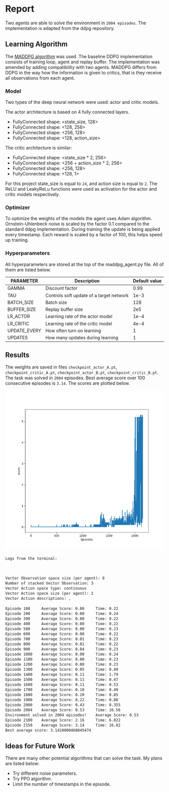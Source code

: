 # Report

Two agents are able to solve the environment in ```2004 episodes```. The implementation is adapted from the ddpg repository. 

## Learning Algorithm 
The [MADDPG algorithm](https://papers.nips.cc/paper/7217-multi-agent-actor-critic-for-mixed-cooperative-competitive-environments.pdf) was used. The baseline DDPG implementation consists of training loop, agent and replay buffer. The implementation was amended by adding compatibility with two agents. MADDPG differs from DDPG in the way how the information is given to critics, that is they receive all observations from each agent.

### Model

Two types of the deep neural network were used: actor and critic models.

The actor architecture is based on 4 fully connected layers.

* FullyConnected shape: <state_size, 128>
* FullyConnected shape: <128, 256>
* FullyConnected shape: <256, 128>
* FullyConnected shape: <128, action_size>

The critic architecture is similar:

* FullyConnected shape: <state_size * 2, 256>
* FullyConnected shape: <256 + action_size * 2, 256>
* FullyConnected shape: <256, 128>
* FullyConnected shape: <128, 1>

For this project state_size is equal to ```24```, and action size is equal to ```2```. The ReLU and LeakyReLu functions were used as activation for the actor and critic models respectively.

### Optimizer
To optimize the weights of the models the agent uses Adam algorithm. Ornstein-Uhlenbeck noise is scaled by the factor 0.1 compared to the standard ddpg implementation. During training the update is being applied every timestamp. Each reward is scaled by a factor of 100, this helps speed up training.

### Hyperparameters
All hyperparameters are stored at the top of the maddpg_agent.py file. All of them are listed below.

PARAMETER  | Description | Default value
------------ | -------------| -------------|
GAMMA  | Discount factor | 0.99
TAU  | Controls soft update of a target network| 1e-3
BATCH_SIZE  | Batch size | 128
BUFFER_SIZE   | Replay buffer size | 2e5
LR_ACTOR   | Learning rate of the actor model | 1e-4
LR_CRITIC   | Learning rate of the critic model | 4e-4
UPDATE_EVERY   | How often turn on learning | 1
UPDATES   | How many updates during learning | 1

## Results
The weights are saved in files ```checkpoint_actor_A.pt```, ```checkpoint_critic_A.pt```, ```checkpoint_actor_B.pt```, ```checkpoint_critic_B.pt```. The task was solved in ```2004``` episodes. Best average score over 100 consecutive episodes is ```3.14```. The scores are plotted below. 

![Trained Agent](scores.png)

```Logs from the terminal:```
```


Vector Observation space size (per agent): 8
Number of stacked Vector Observation: 3
Vector Action space type: continuous
Vector Action space size (per agent): 2
Vector Action descriptions: , 

Episode 100     Average Score: 0.00     Time: 0.22
Episode 200     Average Score: 0.00     Time: 0.24
Episode 300     Average Score: 0.00     Time: 0.22
Episode 400     Average Score: 0.00     Time: 0.22
Episode 500     Average Score: 0.00     Time: 0.23
Episode 600     Average Score: 0.00     Time: 0.22
Episode 700     Average Score: 0.01     Time: 0.23
Episode 800     Average Score: 0.01     Time: 0.22
Episode 900     Average Score: 0.04     Time: 0.23
Episode 1000    Average Score: 0.00     Time: 0.24
Episode 1100    Average Score: 0.00     Time: 0.23
Episode 1200    Average Score: 0.00     Time: 0.23
Episode 1300    Average Score: 0.05     Time: 0.49
Episode 1400    Average Score: 0.11     Time: 1.79
Episode 1500    Average Score: 0.11     Time: 0.47
Episode 1600    Average Score: 0.11     Time: 0.53
Episode 1700    Average Score: 0.18     Time: 0.49
Episode 1800    Average Score: 0.20     Time: 0.85
Episode 1900    Average Score: 0.22     Time: 0.88
Episode 2000    Average Score: 0.43     Time: 8.355
Episode 2004    Average Score: 0.53     Time: 16.56
Environment solved in 2004 episodes!    Average Score: 0.53
Episode 2100    Average Score: 2.16     Time: 6.022
Episode 2150    Average Score: 3.14     Time: 16.82
Best average score: 3.1410000468045474
```
## Ideas for Future Work

There are many other potential algorithms that can solve the task. My plans are listed below:

- Try different noise parameters.
- Try PPO algorithm.
- Limit the number of timestamps in the episode. 
